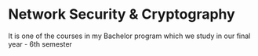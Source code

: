 <h1>Network Security & Cryptography</h1> 
<p>It is one of the courses in my Bachelor program which we study in our final year - 6th semester</p>
